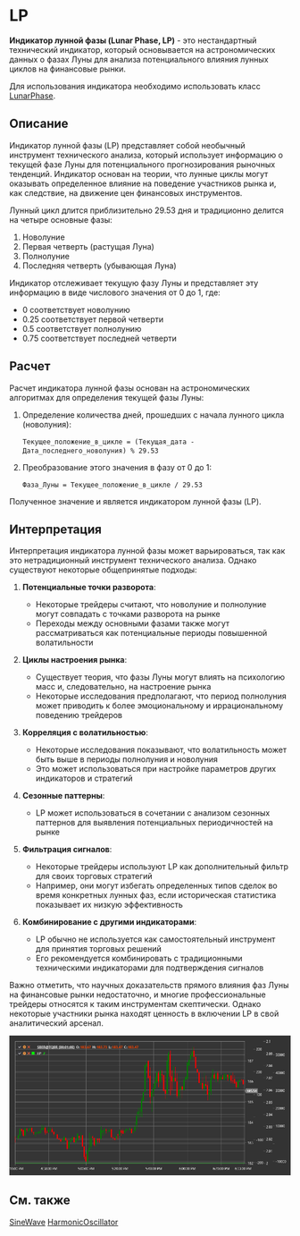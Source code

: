 # LP

**Индикатор лунной фазы (Lunar Phase, LP)** - это нестандартный технический индикатор, который основывается на астрономических данных о фазах Луны для анализа потенциального влияния лунных циклов на финансовые рынки.

Для использования индикатора необходимо использовать класс [LunarPhase](xref:StockSharp.Algo.Indicators.LunarPhase).

## Описание

Индикатор лунной фазы (LP) представляет собой необычный инструмент технического анализа, который использует информацию о текущей фазе Луны для потенциального прогнозирования рыночных тенденций. Индикатор основан на теории, что лунные циклы могут оказывать определенное влияние на поведение участников рынка и, как следствие, на движение цен финансовых инструментов.

Лунный цикл длится приблизительно 29.53 дня и традиционно делится на четыре основные фазы:
1. Новолуние
2. Первая четверть (растущая Луна)
3. Полнолуние
4. Последняя четверть (убывающая Луна)

Индикатор отслеживает текущую фазу Луны и представляет эту информацию в виде числового значения от 0 до 1, где:
- 0 соответствует новолунию
- 0.25 соответствует первой четверти
- 0.5 соответствует полнолунию
- 0.75 соответствует последней четверти

## Расчет

Расчет индикатора лунной фазы основан на астрономических алгоритмах для определения текущей фазы Луны:

1. Определение количества дней, прошедших с начала лунного цикла (новолуния):
   ```
   Текущее_положение_в_цикле = (Текущая_дата - Дата_последнего_новолуния) % 29.53
   ```

2. Преобразование этого значения в фазу от 0 до 1:
   ```
   Фаза_Луны = Текущее_положение_в_цикле / 29.53
   ```

Полученное значение и является индикатором лунной фазы (LP).

## Интерпретация

Интерпретация индикатора лунной фазы может варьироваться, так как это нетрадиционный инструмент технического анализа. Однако существуют некоторые общепринятые подходы:

1. **Потенциальные точки разворота**:
   - Некоторые трейдеры считают, что новолуние и полнолуние могут совпадать с точками разворота на рынке
   - Переходы между основными фазами также могут рассматриваться как потенциальные периоды повышенной волатильности

2. **Циклы настроения рынка**:
   - Существует теория, что фазы Луны могут влиять на психологию масс и, следовательно, на настроение рынка
   - Некоторые исследования предполагают, что период полнолуния может приводить к более эмоциональному и иррациональному поведению трейдеров

3. **Корреляция с волатильностью**:
   - Некоторые исследования показывают, что волатильность может быть выше в периоды полнолуния и новолуния
   - Это может использоваться при настройке параметров других индикаторов и стратегий

4. **Сезонные паттерны**:
   - LP может использоваться в сочетании с анализом сезонных паттернов для выявления потенциальных периодичностей на рынке

5. **Фильтрация сигналов**:
   - Некоторые трейдеры используют LP как дополнительный фильтр для своих торговых стратегий
   - Например, они могут избегать определенных типов сделок во время конкретных лунных фаз, если историческая статистика показывает их низкую эффективность

6. **Комбинирование с другими индикаторами**:
   - LP обычно не используется как самостоятельный инструмент для принятия торговых решений
   - Его рекомендуется комбинировать с традиционными техническими индикаторами для подтверждения сигналов

Важно отметить, что научных доказательств прямого влияния фаз Луны на финансовые рынки недостаточно, и многие профессиональные трейдеры относятся к таким инструментам скептически. Однако некоторые участники рынка находят ценность в включении LP в свой аналитический арсенал.

![indicator_lunar_phase](../../../../images/indicator_lunar_phase.png)

## См. также

[SineWave](sine_wave.md)
[HarmonicOscillator](harmonic_oscillator.md)